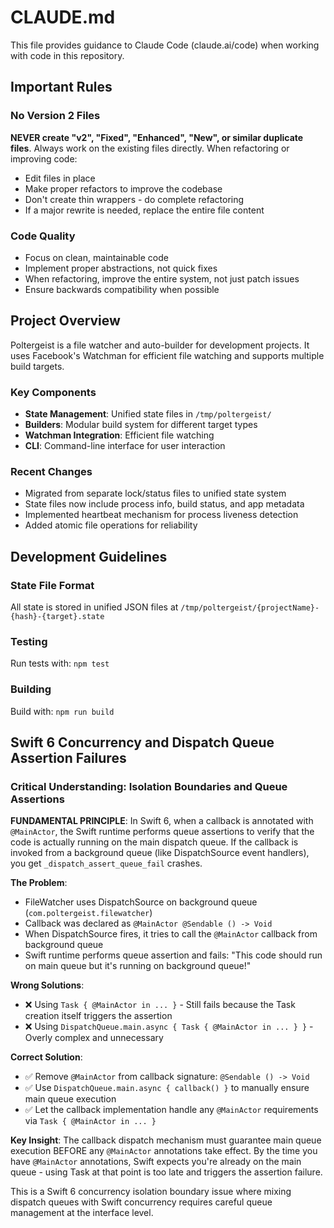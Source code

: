# CLAUDE.md

This file provides guidance to Claude Code (claude.ai/code) when working with code in this repository.

## Important Rules

### No Version 2 Files
**NEVER create "v2", "Fixed", "Enhanced", "New", or similar duplicate files**. Always work on the existing files directly. When refactoring or improving code:
- Edit files in place
- Make proper refactors to improve the codebase
- Don't create thin wrappers - do complete refactoring
- If a major rewrite is needed, replace the entire file content

### Code Quality
- Focus on clean, maintainable code
- Implement proper abstractions, not quick fixes
- When refactoring, improve the entire system, not just patch issues
- Ensure backwards compatibility when possible

## Project Overview

Poltergeist is a file watcher and auto-builder for development projects. It uses Facebook's Watchman for efficient file watching and supports multiple build targets.

### Key Components
- **State Management**: Unified state files in `/tmp/poltergeist/`
- **Builders**: Modular build system for different target types
- **Watchman Integration**: Efficient file watching
- **CLI**: Command-line interface for user interaction

### Recent Changes
- Migrated from separate lock/status files to unified state system
- State files now include process info, build status, and app metadata
- Implemented heartbeat mechanism for process liveness detection
- Added atomic file operations for reliability

## Development Guidelines

### State File Format
All state is stored in unified JSON files at `/tmp/poltergeist/{projectName}-{hash}-{target}.state`

### Testing
Run tests with: `npm test`

### Building
Build with: `npm run build`

## Swift 6 Concurrency and Dispatch Queue Assertion Failures

### Critical Understanding: Isolation Boundaries and Queue Assertions

**FUNDAMENTAL PRINCIPLE**: In Swift 6, when a callback is annotated with `@MainActor`, the Swift runtime performs queue assertions to verify that the code is actually running on the main dispatch queue. If the callback is invoked from a background queue (like DispatchSource event handlers), you get `_dispatch_assert_queue_fail` crashes.

**The Problem**: 
- FileWatcher uses DispatchSource on background queue (`com.poltergeist.filewatcher`)  
- Callback was declared as `@MainActor @Sendable () -> Void`
- When DispatchSource fires, it tries to call the `@MainActor` callback from background queue
- Swift runtime performs queue assertion and fails: "This code should run on main queue but it's running on background queue!"

**Wrong Solutions**: 
- ❌ Using `Task { @MainActor in ... }` - Still fails because the Task creation itself triggers the assertion
- ❌ Using `DispatchQueue.main.async { Task { @MainActor in ... } }` - Overly complex and unnecessary

**Correct Solution**:
- ✅ Remove `@MainActor` from callback signature: `@Sendable () -> Void`  
- ✅ Use `DispatchQueue.main.async { callback() }` to manually ensure main queue execution
- ✅ Let the callback implementation handle any `@MainActor` requirements via `Task { @MainActor in ... }`

**Key Insight**: The callback dispatch mechanism must guarantee main queue execution BEFORE any `@MainActor` annotations take effect. By the time you have `@MainActor` annotations, Swift expects you're already on the main queue - using Task at that point is too late and triggers the assertion failure.

This is a Swift 6 concurrency isolation boundary issue where mixing dispatch queues with Swift concurrency requires careful queue management at the interface level.